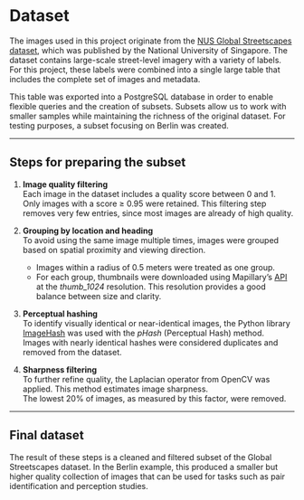 # Dataset

The images used in this project originate from the [NUS Global Streetscapes dataset](https://github.com/ualsg/global-streetscapes), which was published by the National University of Singapore. The dataset contains large-scale street-level imagery with a variety of labels. For this project, these labels were combined into a single large table that includes the complete set of images and metadata.

This table was exported into a PostgreSQL database in order to enable flexible queries and the creation of subsets. Subsets allow us to work with smaller samples while maintaining the richness of the original dataset. For testing purposes, a subset focusing on Berlin was created.

---

## Steps for preparing the subset

1. **Image quality filtering**  
   Each image in the dataset includes a quality score between 0 and 1.  
   Only images with a score ≥ 0.95 were retained. This filtering step removes very few entries, since most images are already of high quality.

2. **Grouping by location and heading**  
   To avoid using the same image multiple times, images were grouped based on spatial proximity and viewing direction.  
   - Images within a radius of 0.5 meters were treated as one group.  
   - For each group, thumbnails were downloaded using Mapillary’s [API](https://www.mapillary.com/developer/api-documentation) at the *thumb_1024* resolution. This resolution provides a good balance between size and clarity.

3. **Perceptual hashing**  
   To identify visually identical or near-identical images, the Python library [ImageHash](https://github.com/JohannesBuchner/imagehash) was used with the *pHash* (Perceptual Hash) method.  
   Images with nearly identical hashes were considered duplicates and removed from the dataset.

4. **Sharpness filtering**  
   To further refine quality, the Laplacian operator from OpenCV was applied. This method estimates image sharpness.  
   The lowest 20% of images, as measured by this factor, were removed.

---

## Final dataset

The result of these steps is a cleaned and filtered subset of the Global Streetscapes dataset. In the Berlin example, this produced a smaller but higher quality collection of images that can be used for tasks such as pair identification and perception studies.